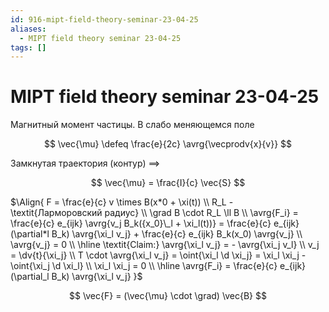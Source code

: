 ```yaml
---
id: 916-mipt-field-theory-seminar-23-04-25
aliases:
  - MIPT field theory seminar 23-04-25
tags: []
---
```


# MIPT field theory seminar 23-04-25

Магнитный момент частицы.
В слабо меняющемся поле

$$
\vec{\mu} \defeq \frac{e}{2c} \avrg{\vecprodv{x}{v}}
$$

Замкнутая траектория (контур) $\implies$

$$
\vec{\mu} = \frac{I}{c} \vec{S}
$$

$\Align{
F = \frac{e}{c} v \times B(x*0 + \xi(t)) \\
R_L - \textit{Ларморовский радиус} \\
\grad B \cdot R_L \ll B \\
\avrg{F_i} = \frac{e}{c} e_{ijk} \avrg{v_j B_k({x_0}\_l + \xi_l(t))} =
\frac{e}{c} e_{ijk} (\partial*l B_k) \avrg{\xi_l v_j} +
\frac{e}{c} e_{ijk} B_k(x_0) \avrg{v_j} \\
\avrg{v_j} = 0 \\
\hline
\textit{Claim:} \avrg{\xi_l v_j} = - \avrg{\xi_j v_l} \\
v_j = \dv{t}{\xi_j} \\
T \cdot \avrg{\xi_l v_j} = \oint{\xi_l \d \xi_j} = \xi_l \xi_j - \oint{\xi_j \d \xi_l} \\
\xi_l \xi_j = 0 \\
\hline
\avrg{F_i} = \frac{e}{c} e_{ijk} (\partial_l B_k) \avrg{\xi_l v_j}
}$

$$
\vec{F} = (\vec{\mu} \cdot \grad) \vec{B}
$$
